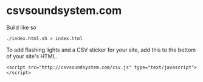 csvsoundsystem.com
==================

Build like so

    ./index.html.sh > index.html

To add flashing lights and a CSV sticker for your site, add this to the bottom
of your site's HTML.

    <script src="http://csvsoundsystem.com/csv.js" type="text/javascript"></script>
